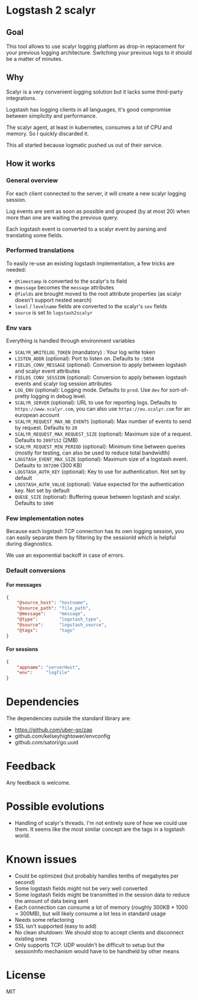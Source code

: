 # Logstash 2 scalyr

## Goal
This tool allows to use scalyr logging platform as drop-in replacement for your previous logging architecture. 
Switching your previous logs to it should be a matter of minutes.

## Why
Scalyr is a very convenient logging solution but it lacks some third-party integrations.

Logstash has logging clients in all languages, it's good compromise between simplicity and performance.

The scalyr agent, at least in kubernetes, consumes a lot of CPU and memory. So I quickly discarded it.

This all started because logmatic pushed us out of their service.

## How it works

### General overview
For each client connected to the server, it will create a new scalyr logging session.

Log events are sent as soon as possible and grouped (by at most 20) when more than one are waiting the previous query.

Each logstash event is converted to a scalyr event by parsing and translating some fields.

### Performed translations
To easily re-use an existing logstash implementation, a few tricks are needed:
 
- `@timestamp` is converted to the scalyr's ts field
- `@message` becomes the `message` attributes
- `@fields` are brought moved to the root attribute properties (as scalyr doesn't support nested search)
- `level` / `levelname` fields are converted to the scalyr's `sev` fields
- `source` is set to `logstash2scalyr`

### Env vars
Everything is handled through environment variables

- `SCALYR_WRITELOG_TOKEN` (mandatory) : Your log write token
- `LISTEN_ADDR` (optional): Port to listen on. Defaults to `:5050`
- `FIELDS_CONV_MESSAGE` (optional): Conversion to apply between logstash and scalyr event attributes
- `FIELDS_CONV_SESSION` (optional): Conversion to apply between logstash events and scalyr log session attributes
- `LOG_ENV` (optional): Logging mode. Defaults to `prod`. Use `dev` for sort-of-pretty logging in debug level.
- `SCALYR_SERVER` (optional): URL to use for reporting logs. Defaults to `https://www.scalyr.com`, you can also use `https://eu.scalyr.com` for an european account
- `SCALYR_REQUEST_MAX_NB_EVENTS` (optional): Max number of events to send by request. Defaults to `20`
- `SCALYR_REQUEST_MAX_REQUEST_SIZE` (optional): Maximum size of a request. Defaults to `2097152` (2MB)
- `SCALYR_REQUEST_MIN_PERIOD` (optional): Minimum time between queries (mostly for testing, can also be used to reduce total bandwidth)
- `LOGSTASH_EVENT_MAX_SIZE` (optional): Maximum size of a logstash event. Defaults to `307200` (300 KB)
- `LOGSTASH_AUTH_KEY` (optional): Key to use for authentication. Not set by default
- `LOGSTASH_AUTH_VALUE` (optional): Value expected for the authentication key. Not set by default
- `QUEUE_SIZE` (optional): Buffering queue between logstash and scalyr. Defaults to `1000`

### Few implementation notes
Because each logstash TCP connection has its own logging session, you can easily separate them by filtering by the 
sessionId which is helpful during diagnostics.

We use an exponential backoff in case of errors.

### Default conversions
#### For messages
```json
{
    "@source_host": "hostname",
    "@source_path": "file_path",
    "@message":     "message",
    "@type":        "logstash_type",
    "@source":      "logstash_source",
    "@tags":        "tags"
}
```

#### For sessions
```json
{
    "appname": "serverHost",
    "env":     "logfile"
}
```

# Dependencies
The dependencies outside the standard library are:
- https://github.com/uber-go/zap
- github.com/kelseyhightower/envconfig
- github.com/satori/go.uuid

# Feedback
Any feedback is welcome.

# Possible evolutions
- Handling of scalyr's threads. I'm not entirely sure of how we could use them. It seems like the most similar concept
are the tags in a logstash world.

# Known issues
- Could be optimized (but probably handles tenths of megabytes per second)
- Some logstash fields might not be very well converted
- Some logstash fields might be transmitted in the session data to reduce the amount of data being sent
- Each connection can consume a lot of memory (roughly 300KB * 1000 = 300MB), but will likely consume a lot less in standard usage
- Needs some refactoring
- SSL isn't supported (easy to add)
- No clean shutdown: We should stop to accept clients and disconnect existing ones
- Only supports TCP. UDP wouldn't be difficult to setup but the sessionInfo mechanism would have to be handheld by other means

# License
MIT
